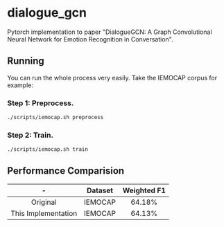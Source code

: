 # dialogue_gcn
Pytorch implementation to paper "DialogueGCN: A Graph Convolutional Neural Network for Emotion Recognition in Conversation". 

## Running
You can run the whole process very easily. Take the IEMOCAP corpus for example:

### Step 1: Preprocess.
```bash
./scripts/iemocap.sh preprocess
```

### Step 2: Train.
```bash
./scripts/iemocap.sh train
```

## Performance Comparision

-|Dataset|Weighted F1
:-:|:-:|:-:
Original|IEMOCAP|64.18%
This Implementation|IEMOCAP|64.13%
